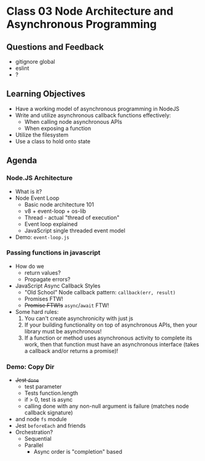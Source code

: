 # Class 03 Node Architecture and Asynchronous Programming

## Questions and Feedback

* gitignore global
* eslint
* ?

## Learning Objectives

* Have a working model of asynchronous programming in NodeJS
* Write and utilize asynchronous callback functions effectively:
    * When calling node asynchronous APIs
    * When exposing a function
* Utilize the filesystem
* Use a class to hold onto state

## Agenda

### Node.JS Architecture

* What is it?
* Node Event Loop
    * Basic node architecture 101
    * v8 + event-loop + os-lib
    * Thread - actual "thread of execution"
    * Event loop explained
    * JavaScript single threaded event model
* Demo: `event-loop.js`

### Passing functions in javascript

* How do we
    * return values?
    * Propagate errors?
* JavaScript Async Callback Styles
    * "Old School" Node callback pattern: `callback(err, result)`
    * Promises FTW!
    * ~~Promise FTW!s~~ `async`/`await` FTW!
* Some hard rules:
    1. You can't create asynchronicity with just js
    1. If your building functionality on top of asynchronous APIs, then your library must be asynchronous!
    1. If a function or method uses asynchronous activity to complete its work, 
    then that function must have an asynchronous interface (takes a callback and/or returns a promise)!

### Demo: Copy Dir

* ~~Jest `done`~~
	* test parameter
	* Tests function.length
	* if > 0, test is async
	* calling done with any non-null argument is failure (matches node callback signature)
* and node `fs` module
* Jest `beforeEach` and friends
* Orchestration?
	* Sequential
	* Parallel
		* Async order is "completion" based

